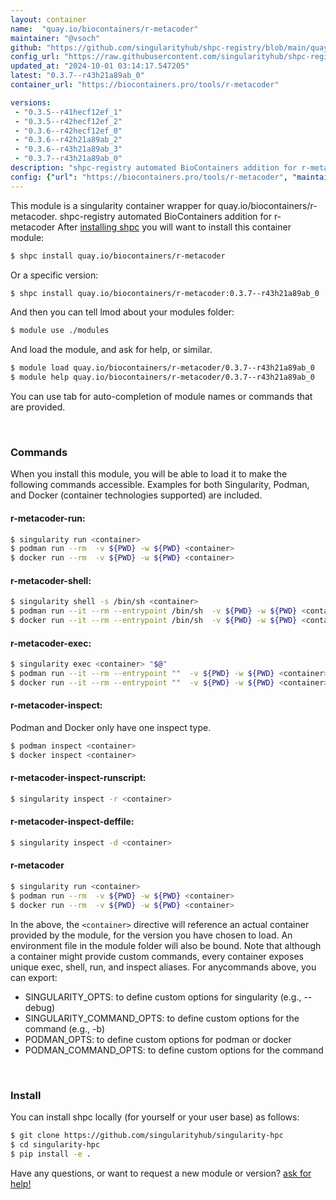 ```yaml
---
layout: container
name:  "quay.io/biocontainers/r-metacoder"
maintainer: "@vsoch"
github: "https://github.com/singularityhub/shpc-registry/blob/main/quay.io/biocontainers/r-metacoder/container.yaml"
config_url: "https://raw.githubusercontent.com/singularityhub/shpc-registry/main/quay.io/biocontainers/r-metacoder/container.yaml"
updated_at: "2024-10-01 03:14:17.547205"
latest: "0.3.7--r43h21a89ab_0"
container_url: "https://biocontainers.pro/tools/r-metacoder"

versions:
 - "0.3.5--r41hecf12ef_1"
 - "0.3.5--r42hecf12ef_2"
 - "0.3.6--r42hecf12ef_0"
 - "0.3.6--r42h21a89ab_2"
 - "0.3.6--r43h21a89ab_3"
 - "0.3.7--r43h21a89ab_0"
description: "shpc-registry automated BioContainers addition for r-metacoder"
config: {"url": "https://biocontainers.pro/tools/r-metacoder", "maintainer": "@vsoch", "description": "shpc-registry automated BioContainers addition for r-metacoder", "latest": {"0.3.7--r43h21a89ab_0": "sha256:d571b5f003fe60ad542bd6112ab838736fced3d9d3c1eb358f731536224e9cf1"}, "tags": {"0.3.5--r41hecf12ef_1": "sha256:8696246aa3556d541a75ec7bb7554db97bdfc3a513509cc3bbf4bf58fde44510", "0.3.5--r42hecf12ef_2": "sha256:014f333643f9a42999ff7c1296428e728315227f0fe4616564252563c195f906", "0.3.6--r42hecf12ef_0": "sha256:2f75d9904806ecc15a4049df0388875ddc815b4c66744e6083ba74adae49bda1", "0.3.6--r42h21a89ab_2": "sha256:a431956ce6c59b67e106ac7781174a3731aeaa6374d676d085ed875af270bc50", "0.3.6--r43h21a89ab_3": "sha256:fcb42d660e9446f88456a9e63fa0d0ea7dfa190409ff8893a4d9b5cdc5c8f7e1", "0.3.7--r43h21a89ab_0": "sha256:d571b5f003fe60ad542bd6112ab838736fced3d9d3c1eb358f731536224e9cf1"}, "docker": "quay.io/biocontainers/r-metacoder"}
---
```


This module is a singularity container wrapper for quay.io/biocontainers/r-metacoder.
shpc-registry automated BioContainers addition for r-metacoder
After [installing shpc](#install) you will want to install this container module:


```bash
$ shpc install quay.io/biocontainers/r-metacoder
```

Or a specific version:

```bash
$ shpc install quay.io/biocontainers/r-metacoder:0.3.7--r43h21a89ab_0
```

And then you can tell lmod about your modules folder:

```bash
$ module use ./modules
```

And load the module, and ask for help, or similar.

```bash
$ module load quay.io/biocontainers/r-metacoder/0.3.7--r43h21a89ab_0
$ module help quay.io/biocontainers/r-metacoder/0.3.7--r43h21a89ab_0
```

You can use tab for auto-completion of module names or commands that are provided.

<br>

### Commands

When you install this module, you will be able to load it to make the following commands accessible.
Examples for both Singularity, Podman, and Docker (container technologies supported) are included.

#### r-metacoder-run:

```bash
$ singularity run <container>
$ podman run --rm  -v ${PWD} -w ${PWD} <container>
$ docker run --rm  -v ${PWD} -w ${PWD} <container>
```

#### r-metacoder-shell:

```bash
$ singularity shell -s /bin/sh <container>
$ podman run --it --rm --entrypoint /bin/sh  -v ${PWD} -w ${PWD} <container>
$ docker run --it --rm --entrypoint /bin/sh  -v ${PWD} -w ${PWD} <container>
```

#### r-metacoder-exec:

```bash
$ singularity exec <container> "$@"
$ podman run --it --rm --entrypoint ""  -v ${PWD} -w ${PWD} <container> "$@"
$ docker run --it --rm --entrypoint ""  -v ${PWD} -w ${PWD} <container> "$@"
```

#### r-metacoder-inspect:

Podman and Docker only have one inspect type.

```bash
$ podman inspect <container>
$ docker inspect <container>
```

#### r-metacoder-inspect-runscript:

```bash
$ singularity inspect -r <container>
```

#### r-metacoder-inspect-deffile:

```bash
$ singularity inspect -d <container>
```



#### r-metacoder

```bash
$ singularity run <container>
$ podman run --rm  -v ${PWD} -w ${PWD} <container>
$ docker run --rm  -v ${PWD} -w ${PWD} <container>
```


In the above, the `<container>` directive will reference an actual container provided
by the module, for the version you have chosen to load. An environment file in the
module folder will also be bound. Note that although a container
might provide custom commands, every container exposes unique exec, shell, run, and
inspect aliases. For anycommands above, you can export:

 - SINGULARITY_OPTS: to define custom options for singularity (e.g., --debug)
 - SINGULARITY_COMMAND_OPTS: to define custom options for the command (e.g., -b)
 - PODMAN_OPTS: to define custom options for podman or docker
 - PODMAN_COMMAND_OPTS: to define custom options for the command

<br>

### Install

You can install shpc locally (for yourself or your user base) as follows:

```bash
$ git clone https://github.com/singularityhub/singularity-hpc
$ cd singularity-hpc
$ pip install -e .
```

Have any questions, or want to request a new module or version? [ask for help!](https://github.com/singularityhub/singularity-hpc/issues)